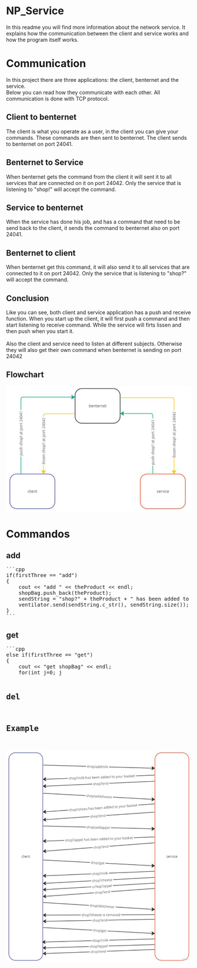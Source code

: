 # NP_Service
<p>In this readme you will find more information about the network service. It explains how the communication between the client and service works and how the program itself works.</p>

# Communication
<p>In this project there are three applications: the client, benternet and the service.<br>
Below you can read how they communicate with each other. All communication is done with TCP protocol.</p>

## Client to benternet
<p>The client is what you operate as a user, in the client you can give your commands. These commands are then sent to benternet. The client sends to benternet on port 24041.</p>

## Benternet to Service
<p>When benternet gets the command from the client it will sent it to all services that are connected on it on port 24042. Only the service that is listening to "shop!" will accept the command.</p>

## Service to benternet
<p>When the service has done his job, and has a command that need to be send back to the client, it sends the command to benternet also on port 24041.</p>

## Benternet to client
<p>When benternet get this command, it will also send it to all services that are connected to it on port 24042. Only the service that is listening to "shop?" will accept the command.</p>

## Conclusion
<p>Like you can see, both client and service application has a push and receive function. When you start up the client, it will first push a command and then start listening to receive command. While the service  will firts lissen and then push when you start it.<br><br>
Also the client and service need to listen at different subjects. Otherwise they will also get their own command when benternet is sending on port 24042</p>

## Flowchart
![Flowchart](image/flowchart.JPG)

# Commandos
## add
<pre>
```cpp
if(firstThree == "add")                                                     //If add
{
    cout << "add " << theProduct << endl;                                   //Print out the text
    shopBag.push_back(theProduct);                                          //Add the product to the shopBag
    sendString = "shop?" + theProduct + " has been added to your basket!";  //Create the string that will be send back
    ventilator.send(sendString.c_str(), sendString.size());                 //Send the string
}
```
</pre>
## get
<pre>
```cpp
else if(firstThree == "get")                                    //If get
{
    cout << "get shopBag" << endl;                              //Print out the text
    for(int j=0; j<shopBag.size(); j++)                         //Do this as many times as the vector is large
    {
                    theProduct = shopBag.at(j);                             //Take the element from the vector and copy it into theProduct
                    sendString = "shop?" + theProduct;                      //Create the string that will be send back
                    ventilator.send(sendString.c_str(), sendString.size()); //Send the string
                }
            }
```
</pre>
## del
## Example
![Example](image/example.JPG)

```cpp